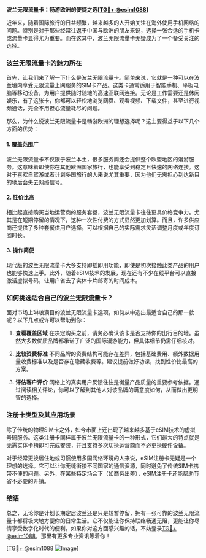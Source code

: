 **波兰无限流量卡：畅游欧洲的便捷之选[[TG💪+ @esim1088](https://t.me/s/esim1088)]**

近年来，随着国际旅行的日益频繁，越来越多的人开始关注在海外使用手机网络的问题。特别是对于那些经常往返于中国与欧洲的朋友来说，选择一张合适的手机卡或流量卡显得尤为重要。而在这其中，波兰无限流量卡无疑成为了一个备受关注的选择。

### 波兰无限流量卡的魅力所在

首先，让我们来了解一下什么是波兰无限流量卡。简单来说，它就是一种可以在波兰境内享受无限流量上网服务的SIM卡产品。这类卡通常适用于智能手机、平板电脑等移动设备，为用户提供随时随地的高速互联网连接。无论是工作需要还是休闲娱乐，有了这张卡，你都可以轻松地浏览网页、观看视频、下载文件，甚至进行视频通话，完全不用担心流量耗尽的问题。

那么，为什么说波兰无限流量卡是畅游欧洲的理想选择呢？这主要得益于以下几个方面的优势：

#### 1. **覆盖范围广**
波兰无限流量卡不仅限于波兰本土，很多服务商还会提供整个欧盟地区的漫游服务。这意味着即使你在其他欧洲国家旅行，也能享受到稳定且快速的网络连接。这对于喜欢自驾游或者计划多国旅行的人来说尤其重要，因为他们无需担心到达新目的地后会失去网络信号。

#### 2. **性价比高**
相比起直接购买当地运营商的服务套餐，波兰无限流量卡往往更具价格竞争力。尤其是在短期停留的情况下，这种一次性付费的方式显然更加划算。而且，许多供应商还提供了多种套餐供用户选择，可以根据自己的实际需求灵活调整月度或年度订阅时长。

#### 3. **操作简便**
现代版的波兰无限流量卡大多支持即插即用功能，即使是初次接触此类产品的用户也能够快速上手。此外，随着eSIM技术的发展，现在还有不少在线平台可以直接激活虚拟号码，让用户省去了实体卡片邮寄的时间成本。

### 如何挑选适合自己的波兰无限流量卡？

面对市场上琳琅满目的波兰无限流量卡选项，如何从中选出最适合自己的那一款呢？以下几点或许可以帮助到你：

1. **查看覆盖区域**
   在决定购买之前，请务必确认该卡是否支持你的出行目的地。虽然大多数优质品牌都承诺了广泛的国际漫游能力，但具体细节仍需仔细核对。

2. **比较资费标准**
   不同品牌的资费结构可能存在差异，包括基础费用、额外数据用量收费标准以及是否存在隐藏收费等。建议提前做好功课，找到性价比最高的方案。

3. **评估客户评价**
   网络上的真实用户反馈往往是衡量产品质量的重要参考依据。通过阅读相关评论，你可以了解到其他人对该品牌的满意度如何，从而做出更明智的选择。

### 注册卡类型及其应用场景

除了传统的物理SIM卡之外，如今市面上还出现了越来越多基于eSIM技术的虚拟号码服务。这类注册卡同样属于波兰无限流量卡的一种形式，它们最大的特点就是无需实体卡槽即可完成安装，并且支持多次切换运营商而不必更换硬件设备。

对于经常更换居住地或习惯使用多国网络环境的人来说，eSIM注册卡无疑是一个理想的选择。它可以让你无缝衔接不同国家的通信资源，同时避免了传统SIM卡携带不便的问题。另外，在某些特定场合下（如商务出差），eSIM注册卡还能帮助节省不必要的开销。

### 结语

总之，无论你是计划长期定居波兰还是只是短暂停留，拥有一张可靠的波兰无限流量卡都将极大地方便你的日常生活。它不仅能让你保持联络畅通无阻，更能让你尽情享受数字化时代的便利。如果你对这方面感兴趣的话，不妨登录[TG💪+ @esim1088](https://t.me/s/esim1088)，那里有更多专业资讯等着你！

[[TG💪+ @esim1088](https://t.me/s/esim1088) ![Image](https://i.postimg.cc/4NQfJmqS/Snipaste-2025-05-13-00-14-12.png)]